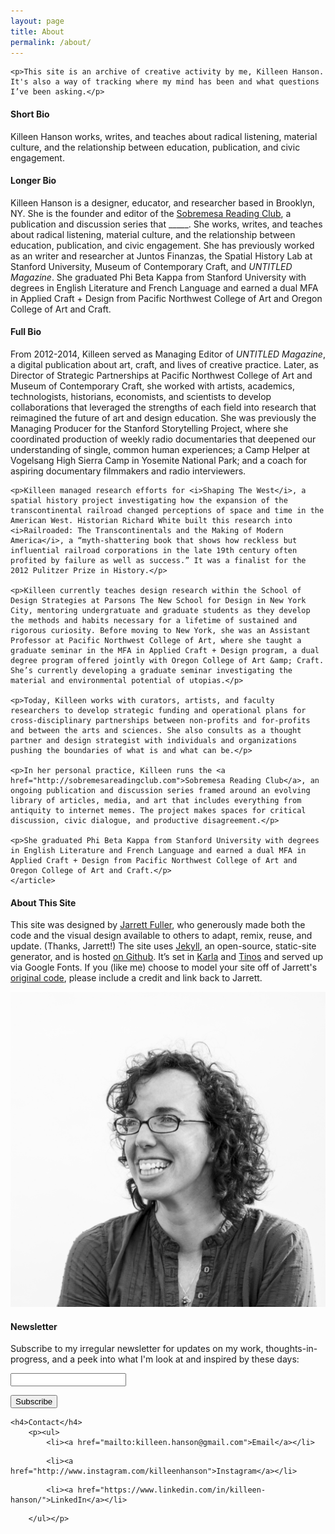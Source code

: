 ```yaml
---
layout: page
title: About
permalink: /about/
---
```


<!--<img class="img-hero" src="/images/portrait.jpg"/>-->

<div class="profile">
<div class="text">

    <p>This site is an archive of creative activity by me, Killeen Hanson. It's also a way of tracking where my mind has been and what questions I’ve been asking.</p>


<div class="profile_section">
<h4>Short Bio</h4>
    <article><p>Killeen Hanson works, writes, and teaches about radical listening, material culture, and the relationship between education, publication, and civic engagement.</p> 
    </article>
</div>

<div class="profile_section">
<h4>Longer Bio</h4>
    <article><p>Killeen Hanson is a designer, educator, and researcher based in Brooklyn, NY. She is the founder and editor of the <a href="http://sobremesareadingclub.com">Sobremesa Reading Club</a>, a publication and discussion series that _____. She works, writes, and teaches about radical listening, material culture, and the relationship between education, publication, and civic engagement. She has previously worked  as an writer and researcher at Juntos Finanzas, the Spatial History Lab at Stanford University, Museum of Contemporary Craft, and <i>UNTITLED Magazine</i>. She graduated Phi Beta Kappa from Stanford University with degrees in English Literature and French Language and earned a dual MFA in Applied Craft + Design from Pacific Northwest College of Art and Oregon College of Art and Craft.</p>
</article>
</div>

<div class="profile_section">
<h4>Full Bio</h4>
    <article><p>From 2012-2014, Killeen served as Managing Editor of <i>UNTITLED Magazine</i>, a digital publication about art, craft, and lives of creative practice. Later, as Director of Strategic Partnerships at Pacific Northwest College of Art and Museum of Contemporary Craft, she worked with artists, academics, technologists, historians, economists, and scientists to develop collaborations that leveraged the strengths of each field into research that reimagined the future of art and design education. She was previously the Managing Producer for the Stanford Storytelling Project, where she coordinated production of weekly radio documentaries that deepened our understanding of single, common human experiences; a Camp Helper at Vogelsang High Sierra Camp in Yosemite National Park; and a coach for aspiring documentary filmmakers and radio interviewers.</p>

    <p>Killeen managed research efforts for <i>Shaping The West</i>, a spatial history project investigating how the expansion of the transcontinental railroad changed perceptions of space and time in the American West. Historian Richard White built this research into <i>Railroaded: The Transcontinentals and the Making of Modern America</i>, a “myth-shattering book that shows how reckless but influential railroad corporations in the late 19th century often profited by failure as well as success.” It was a finalist for the 2012 Pulitzer Prize in History.</p>

    <p>Killeen currently teaches design research within the School of Design Strategies at Parsons The New School for Design in New York City, mentoring undergratuate and graduate students as they develop the methods and habits necessary for a lifetime of sustained and rigorous curiosity. Before moving to New York, she was an Assistant Professor at Pacific Northwest College of Art, where she taught a graduate seminar in the MFA in Applied Craft + Design program, a dual degree program offered jointly with Oregon College of Art &amp; Craft. She’s currently developing a graduate seminar investigating the material and environmental potential of utopias.</p>

    <p>Today, Killeen works with curators, artists, and faculty researchers to develop strategic funding and operational plans for cross-disciplinary partnerships between non-profits and for-profits and between the arts and sciences. She also consults as a thought partner and design strategist with individuals and organizations pushing the boundaries of what is and what can be.</p>

    <p>In her personal practice, Killeen runs the <a href="http://sobremesareadingclub.com">Sobremesa Reading Club</a>, an ongoing publication and discussion series framed around an evolving library of articles, media, and art that includes everything from antiquity to internet memes. The project makes spaces for critical discussion, civic dialogue, and productive disagreement.</p>

    <p>She graduated Phi Beta Kappa from Stanford University with degrees in English Literature and French Language and earned a dual MFA in Applied Craft + Design from Pacific Northwest College of Art and Oregon College of Art and Craft.</p>
    </article>
</div>

<!--
<div class="profile_section">
    <h4>Interviews/Features</h4>
    <article><ul>
        <li><a href="http://designdecode.org/article.php?p=jarrett-fuller">Design is Reality, <i>Design Decode</i></a>, interview</li>
        <li><a href="http://www.eyemagazine.com/feature/article/the-designer-as-podcaster">The designer as Podcaster, <i>Eye Magazine</i></a>, feature</li>
        <li><a href="http://perpetualbeta.vcfa.edu/2018/02/05/huh-34-an-interview-with-jarrett-fuller/">Perpetual Beta #34: An Interview with Jarrett Fuller</a>, interview</li>
    </ul></article>
</div>
-->

<!--
<div class="profile_section">
    <h4>Gear</h4>
    <article>
        <p>I primarily work on a 15" Macbook Pro attached to a 27" Cinema Display and a 11" iPad Pro with Smart Keyboard Folio and Apple Pencil. I use:</p>
            <ul>
                <li>— Adobe Creative Suite for designing</li>
                <li>— <a href="https://ia.net/writer">IA Writer</a> for writing</li>
                <li>— <a href="http://brackets.io">Brackets</a> for coding</li>
                <li>— <a href="https://github.com">Github</a> + Terminal for repos</li>
                <li>— <a href="https://www.dropbox.com/">Dropbox</a> and <a href="https://www.backblaze.com">Backblaze</a> for backups</li>
                <li>— <a href="https://1password.com">1Password</a> for password management</li>
                <li>— <a href="https://www.privateinternetaccess.com">Private Internet Access</a> for VPN</li>
            </ul>
        <p></p>
        <p>I photograph with a Fuji X100f, iPhone 11 Pro, and Polaroid 600 and editing happens in Lightroom. I podcast/interview with a <a href="https://amzn.to/2zuNp0j">Blue Yeti microphone</a> through <a href="https://zencastr.com">Zencastr</a> and edit in GarageBand. </p>
    </article>
</div>
-->

<div class="profile_section">
    <h4>About This Site</h4>
        <article>
            <p>This site was designed by <a href="https://jarrettfuller.com/">Jarrett Fuller</a>, who generously made both the code and the visual design available to others to adapt, remix, reuse, and update. (Thanks, Jarrett!) The site uses <a href="https://jekyllrb.com">Jekyll</a>, an open-source, static-site generator, and is hosted <a href="https://github.com/killeenhanson/killeenhanson.github.io">on Github</a>. It’s set in <a href="https://fonts.google.com/specimen/Karla">Karla</a> and <a href="https://fonts.google.com/specimen/Tinos">Tinos</a> and served up via Google Fonts. If you (like me) choose to model your site off of Jarrett's <a href="https://github.com/jarrettfuller/jarrettfuller.github.io">original code</a>, please include a credit and link back to Jarrett.</p>
        </article>
</div>

</div>

<sidebar>
    <img src="/images/killeenhanson_headshot_007.jpg" class="portrait">
<!--
    <h4>Studio</h4>
        <p>I run a small Brooklyn-based design and editorial studio called <a href="http://twenty-six.design">twenty-six.design</a>. You can see recent work there. We're always taking on new clients.</p>
-->    
    <h4>Newsletter</h4>
        <p>Subscribe to my irregular newsletter for updates on my work, thoughts-in-progress, and a peek into what I'm look at and inspired by these days:</p>
            <form
                action="https://buttondown.email/api/emails/embed-subscribe/Killeen"
                method="post"
                target="popupwindow"
                onsubmit="window.open('https://buttondown.email/Killeen', 'popupwindow')"
                class="embeddable-buttondown-form">
                <input type="email" name="email" id="bd-email" />
                <input type="hidden" value="1" name="embed" />
                <p></p>
                <input type="submit" value="Subscribe" />
                <p></p>
            </form>
            
    <h4>Contact</h4>
        <p><ul>
            <li><a href="mailto:killeen.hanson@gmail.com">Email</a></li>
<!--        <li><a href="http://www.twitter.com/jarrettfuller">Twitter</a></li>-->
            <li><a href="http://www.instagram.com/killeenhanson">Instagram</a></li>
<!--            <li><a href="https://github.com/killeenhanson">Github</a></li>-->
            <li><a href="https://www.linkedin.com/in/killeen-hanson/">LinkedIn</a></li>
<!--        <li><a href="https://are.na/jarrett-fuller">Are.na</a></li>-->
<!--        <li><a href="https://www.flickr.com/photos/jarrettfuller/">Flickr</a></li>-->
<!--       <li><a href="https://open.spotify.com/user/jarrettfuller">Spotify</a></li>-->
        </ul></p>
<!--
    <h4>CV</h4>
        <p><ul>
            <li><a href="https://docs.google.com/document/d/1ZYmCwEPwgzn7XtCpVJmmxTG15Z5Ws38lkGUUVfoHmPo/edit?usp=sharing">View CV</a></li>
        </ul></p>
-->
</sidebar>


<!--
### More Information

### Contact

[email@domain.com](mailto:email@domain.com) -->
